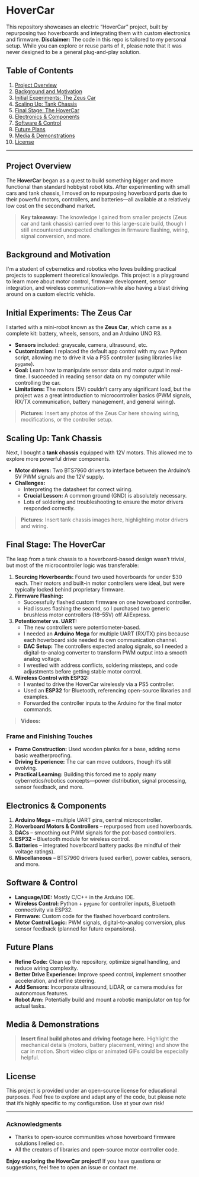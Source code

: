 # HoverCar

This repository showcases an electric “HoverCar” project, built by repurposing two hoverboards and integrating them with custom electronics and firmware. **Disclaimer:** The code in this repo is tailored to my personal setup. While you can explore or reuse parts of it, please note that it was never designed to be a general plug-and-play solution.

## Table of Contents
1. [Project Overview](#project-overview)
2. [Background and Motivation](#background-and-motivation)
3. [Initial Experiments: The Zeus Car](#initial-experiments-the-zeus-car)
4. [Scaling Up: Tank Chassis](#scaling-up-tank-chassis)
5. [Final Stage: The HoverCar](#final-stage-the-hovercar)
6. [Electronics & Components](#electronics--components)
7. [Software & Control](#software--control)
8. [Future Plans](#future-plans)
9. [Media & Demonstrations](#media--demonstrations)
10. [License](#license)

---

## Project Overview

The **HoverCar** began as a quest to build something bigger and more functional than standard hobbyist robot kits. After experimenting with small cars and tank chassis, I moved on to repurposing hoverboard parts due to their powerful motors, controllers, and batteries—all available at a relatively low cost on the secondhand market.

> **Key takeaway:** The knowledge I gained from smaller projects (Zeus car and tank chassis) carried over to this large-scale build, though I still encountered unexpected challenges in firmware flashing, wiring, signal conversion, and more.

## Background and Motivation

I'm a student of cybernetics and robotics who loves building practical projects to supplement theoretical knowledge. This project is a playground to learn more about motor control, firmware development, sensor integration, and wireless communication—while also having a blast driving around on a custom electric vehicle.

## Initial Experiments: The Zeus Car

I started with a mini-robot known as the **Zeus Car**, which came as a complete kit: battery, wheels, sensors, and an Arduino UNO R3.

- **Sensors** included: grayscale, camera, ultrasound, etc.
- **Customization:** I replaced the default app control with my own Python script, allowing me to drive it via a PS5 controller (using libraries like `pygame`).
- **Goal:** Learn how to manipulate sensor data and motor output in real-time. I succeeded in reading sensor data on my computer while controlling the car.
- **Limitations:** The motors (5V) couldn’t carry any significant load, but the project was a great introduction to microcontroller basics (PWM signals, RX/TX communication, battery management, and general wiring).

> **Pictures:** Insert any photos of the Zeus Car here showing wiring, modifications, or the controller setup.

## Scaling Up: Tank Chassis

Next, I bought a **tank chassis** equipped with 12V motors. This allowed me to explore more powerful driver components.

- **Motor drivers:** Two BTS7960 drivers to interface between the Arduino’s 5V PWM signals and the 12V supply.
- **Challenges:**
  - Interpreting the datasheet for correct wiring.
  - **Crucial Lesson:** A common ground (GND) is absolutely necessary.
  - Lots of soldering and troubleshooting to ensure the motor drivers responded correctly.

> **Pictures:** Insert tank chassis images here, highlighting motor drivers and wiring.


## Final Stage: The HoverCar

The leap from a tank chassis to a hoverboard-based design wasn’t trivial, but most of the microcontroller logic was transferable:

1. **Sourcing Hoverboards:** Found two used hoverboards for under $30 each. Their motors and built-in motor controllers were ideal, but were typically locked behind proprietary firmware.
2. **Firmware Flashing:**
   - Successfully flashed custom firmware on one hoverboard controller.
   - Had issues flashing the second, so I purchased two generic brushless motor controllers (18–55V) off AliExpress.
3. **Potentiometer vs. UART:**
   - The new controllers were potentiometer-based.
   - I needed an **Arduino Mega** for multiple UART (RX/TX) pins because each hoverboard side needed its own communication channel.
   - **DAC Setup:** The controllers expected analog signals, so I needed a digital-to-analog converter to transform PWM output into a smooth analog voltage.
   - I wrestled with address conflicts, soldering missteps, and code adjustments before getting stable motor control.
4. **Wireless Control with ESP32:**
   - I wanted to drive the HoverCar wirelessly via a PS5 controller.
   - Used an **ESP32** for Bluetooth, referencing open-source libraries and examples.
   - Forwarded the controller inputs to the Arduino for the final motor commands.

> **Videos:**

### Frame and Finishing Touches

- **Frame Construction:** Used wooden planks for a base, adding some basic weatherproofing.
- **Driving Experience:** The car can move outdoors, though it’s still evolving.
- **Practical Learning:** Building this forced me to apply many cybernetics/robotics concepts—power distribution, signal processing, sensor feedback, and more.

## Electronics & Components

1. **Arduino Mega** – multiple UART pins, central microcontroller.
2. **Hoverboard Motors & Controllers** – repurposed from used hoverboards.
3. **DACs** – smoothing out PWM signals for the pot-based controllers.
4. **ESP32** – Bluetooth module for wireless control.
5. **Batteries** – integrated hoverboard battery packs (be mindful of their voltage ratings).
6. **Miscellaneous** – BTS7960 drivers (used earlier), power cables, sensors, and more.

## Software & Control

- **Language/IDE:** Mostly C/C++ in the Arduino IDE.
- **Wireless Control:** Python + `pygame` for controller inputs, Bluetooth connectivity via ESP32.
- **Firmware:** Custom code for the flashed hoverboard controllers.
- **Motor Control Logic:** PWM signals, digital-to-analog conversion, plus sensor feedback (planned for future expansions).

## Future Plans

- **Refine Code:** Clean up the repository, optimize signal handling, and reduce wiring complexity.
- **Better Drive Experience:** Improve speed control, implement smoother acceleration, and refine steering.
- **Add Sensors:** Incorporate ultrasound, LiDAR, or camera modules for autonomous features.
- **Robot Arm:** Potentially build and mount a robotic manipulator on top for actual tasks.

## Media & Demonstrations

> **Insert final build photos and driving footage here.** Highlight the mechanical details (motors, battery placement, wiring) and show the car in motion. Short video clips or animated GIFs could be especially helpful.

## License

This project is provided under an open-source license for educational purposes. Feel free to explore and adapt any of the code, but please note that it’s highly specific to my configuration. Use at your own risk!

---

### Acknowledgments

- Thanks to open-source communities whose hoverboard firmware solutions I relied on.
- All the creators of libraries and open-source motor controller code.

**Enjoy exploring the HoverCar project!** If you have questions or suggestions, feel free to open an issue or contact me.

